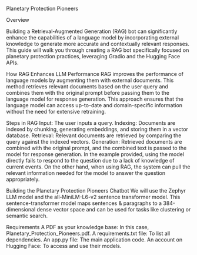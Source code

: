 Planetary Protection Pioneers

Overview

Building a Retrieval-Augmented Generation (RAG) bot can significantly enhance the capabilities of a language model by incorporating external knowledge to generate more accurate and contextually relevant responses. This guide will walk you through creating a RAG bot specifically focused on planetary protection practices, leveraging Gradio and the Hugging Face APIs.

How RAG Enhances LLM Performance
RAG improves the performance of language models by augmenting them with external documents. This method retrieves relevant documents based on the user query and combines them with the original prompt before passing them to the language model for response generation. This approach ensures that the language model can access up-to-date and domain-specific information without the need for extensive retraining.

Steps in RAG
Input: The user inputs a query.
Indexing: Documents are indexed by chunking, generating embeddings, and storing them in a vector database.
Retrieval: Relevant documents are retrieved by comparing the query against the indexed vectors.
Generation: Retrieved documents are combined with the original prompt, and the combined text is passed to the model for response generation.
In the example provided, using the model directly fails to respond to the question due to a lack of knowledge of current events. On the other hand, when using RAG, the system can pull the relevant information needed for the model to answer the question appropriately.

Building the Planetary Protection Pioneers Chatbot
We will use the Zephyr LLM model and the all-MiniLM-L6-v2 sentence transformer model. This sentence-transformer model maps sentences & paragraphs to a 384-dimensional dense vector space and can be used for tasks like clustering or semantic search.

Requirements
A PDF as your knowledge base: In this case, Planetary_Protection_Pioneers.pdf.
A requirements.txt file: To list all dependencies.
An app.py file: The main application code.
An account on Hugging Face: To access and use their models.
